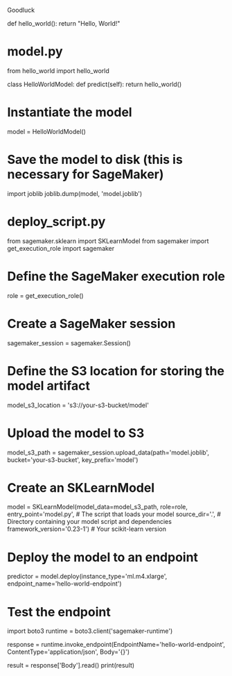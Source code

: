 Goodluck


def hello_world():
    return "Hello, World!"


# model.py
from hello_world import hello_world

class HelloWorldModel:
    def predict(self):
        return hello_world()

# Instantiate the model
model = HelloWorldModel()

# Save the model to disk (this is necessary for SageMaker)
import joblib
joblib.dump(model, 'model.joblib')


# deploy_script.py
from sagemaker.sklearn import SKLearnModel
from sagemaker import get_execution_role
import sagemaker

# Define the SageMaker execution role
role = get_execution_role()

# Create a SageMaker session
sagemaker_session = sagemaker.Session()

# Define the S3 location for storing the model artifact
model_s3_location = 's3://your-s3-bucket/model'

# Upload the model to S3
model_s3_path = sagemaker_session.upload_data(path='model.joblib', bucket='your-s3-bucket', key_prefix='model')

# Create an SKLearnModel
model = SKLearnModel(model_data=model_s3_path,
                    role=role,
                    entry_point='model.py',  # The script that loads your model
                    source_dir='.',  # Directory containing your model script and dependencies
                    framework_version='0.23-1')  # Your scikit-learn version

# Deploy the model to an endpoint
predictor = model.deploy(instance_type='ml.m4.xlarge', endpoint_name='hello-world-endpoint')


# Test the endpoint
import boto3
runtime = boto3.client('sagemaker-runtime')

response = runtime.invoke_endpoint(EndpointName='hello-world-endpoint',
                                   ContentType='application/json',
                                   Body='{}')

result = response['Body'].read()
print(result)


